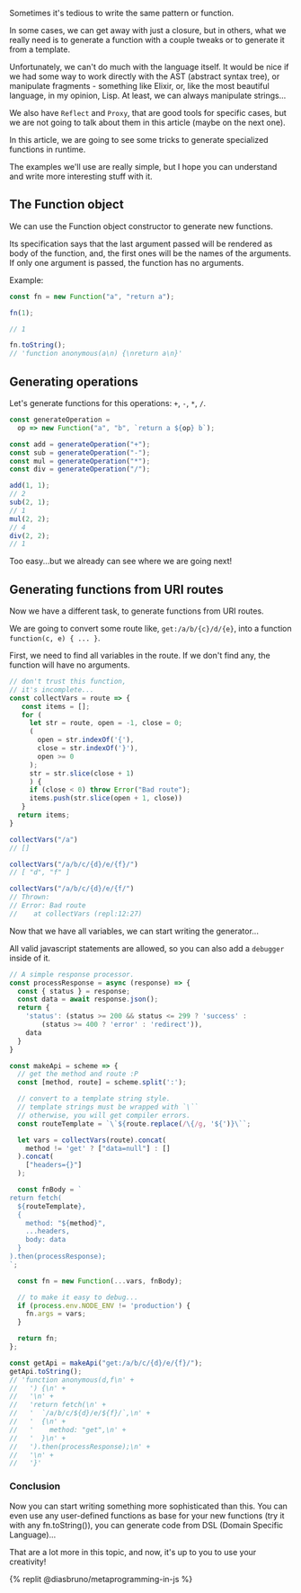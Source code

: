 Sometimes it's tedious to write the same pattern
or function.

In some cases, we can get away with just a closure,
but in others, what we really need is to generate
a function with a couple tweaks or to generate it from
a template.

Unfortunately, we can't do much with the language itself.
It would be nice if we had some way to work directly
with the AST (abstract syntax tree), or manipulate
fragments - something like Elixir, or, like the most
beautiful language, in my opinion, Lisp.
At least, we can always manipulate strings...

We also have `Reflect` and `Proxy`, 
that are good tools for specific cases, 
but we are not going to talk about them
in this article (maybe on the next one).

In this article, we are going to see some tricks
to generate specialized functions in runtime.

The examples we'll use are really simple,
but I hope you can understand and write
more interesting stuff with it.

## The Function object

We can use the Function object constructor 
to generate new functions.

Its specification says that the last argument
passed will be rendered as body of the function, and,
the first ones will be the names of the arguments.
If only one argument is passed, the function
has no arguments.

Example:

```js
const fn = new Function("a", "return a");

fn(1);

// 1

fn.toString();
// 'function anonymous(a\n) {\nreturn a\n}'
```

## Generating operations

Let's generate functions for this operations: `+`, `-`, `*`, `/`.

```js
const generateOperation =
  op => new Function("a", "b", `return a ${op} b`);

const add = generateOperation("+");
const sub = generateOperation("-");
const mul = generateOperation("*");
const div = generateOperation("/");

add(1, 1);
// 2
sub(2, 1);
// 1
mul(2, 2);
// 4
div(2, 2);
// 1
```

Too easy...but we already can see
where we are going next!

## Generating functions from URI routes

Now we have a different task, to generate functions
from URI routes.

We are going to convert some route like,
`get:/a/b/{c}/d/{e}`, into a function
`function(c, e) { ... }`.

First, we need to find all variables
in the route. If we don't find any,
the function will have no arguments.

```js
// don't trust this function,
// it's incomplete...
const collectVars = route => {
   const items = [];
   for (
     let str = route, open = -1, close = 0;
     (
       open = str.indexOf('{'),
       close = str.indexOf('}'),
       open >= 0
     );
     str = str.slice(close + 1)
     ) {
     if (close < 0) throw Error("Bad route");
     items.push(str.slice(open + 1, close))
   }
  return items;
}

collectVars("/a")
// []

collectVars("/a/b/c/{d}/e/{f}/")
// [ "d", "f" ]

collectVars("/a/b/c/{d}/e/{f/")
// Thrown:
// Error: Bad route
//    at collectVars (repl:12:27)
```

Now that we have all variables,
we can start writing the generator...

All valid javascript statements are allowed,
so you can also add a `debugger` inside of it.


```js
// A simple response processor.
const processResponse = async (response) => {
  const { status } = response;
  const data = await response.json();
  return {
    'status': (status >= 200 && status <= 299 ? 'success' :
        (status >= 400 ? 'error' : 'redirect')),
    data
  }
}

const makeApi = scheme => {
  // get the method and route :P
  const [method, route] = scheme.split(':');

  // convert to a template string style.
  // template strings must be wrapped with `\``
  // otherwise, you will get compiler errors.
  const routeTemplate = `\`${route.replace(/\{/g, '${')}\``;

  let vars = collectVars(route).concat(
    method != 'get' ? ["data=null"] : []
  ).concat(
    ["headers={}"]
  );

  const fnBody = `
return fetch(
  ${routeTemplate},
  {
    method: "${method}",
    ...headers,
    body: data
  }
).then(processResponse);
`;

  const fn = new Function(...vars, fnBody);

  // to make it easy to debug...
  if (process.env.NODE_ENV != 'production') {
    fn.args = vars;
  }

  return fn;
};

const getApi = makeApi("get:/a/b/c/{d}/e/{f}/");
getApi.toString();
// 'function anonymous(d,f\n' +
//   ') {\n' +
//   '\n' +
//   'return fetch(\n' +
//   '  `/a/b/c/${d}/e/${f}/`,\n' +
//   '  {\n' +
//   '    method: "get",\n' +
//   '  }\n' +
//   ').then(processResponse);\n' +
//   '\n' +
//   '}'
```

### Conclusion

Now you can start writing something
more sophisticated than this. You can
even use any user-defined functions
as base for your new functions
(try it with any fn.toString()),
you can generate code from DSL
(Domain Specific Language)...

That are a lot more in this topic, and now,
it's up to you to use your creativity!

{% replit @diasbruno/metaprogramming-in-js %}
